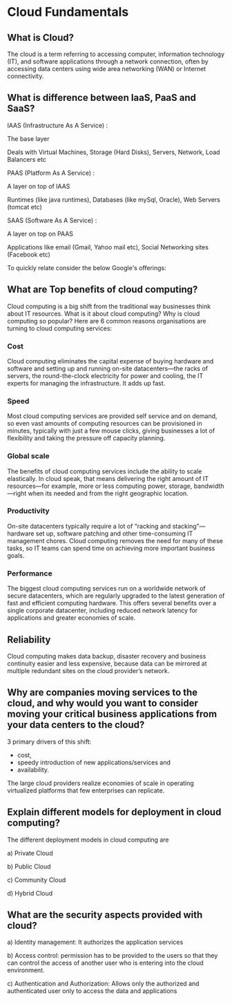 # Cloud Fundamentals

## What is Cloud?


The cloud is a term referring to accessing computer, information technology (IT), and software applications through a network connection, often by accessing data centers using wide area networking (WAN) or Internet connectivity.


## What is difference between IaaS, PaaS and SaaS?

IAAS (Infrastructure As A Service) :

The base layer

Deals with Virtual Machines, Storage (Hard Disks), Servers, Network, Load Balancers etc

PAAS (Platform As A Service) :

A layer on top of IAAS

Runtimes (like java runtimes), Databases (like mySql, Oracle), Web Servers (tomcat etc)

SAAS (Software As A Service) :

A layer on top on PAAS

Applications like email (Gmail, Yahoo mail etc), Social Networking sites (Facebook etc)

To quickly relate consider the below Google's offerings:

##  What are Top benefits of cloud computing?


Cloud computing is a big shift from the traditional way businesses think about IT resources. What is it about cloud computing? Why is cloud computing so popular? Here are 6 common reasons organisations are turning to cloud computing services:

### Cost
Cloud computing eliminates the capital expense of buying hardware and software and setting up and running on-site datacenters—the racks of servers, the round-the-clock electricity for power and cooling, the IT experts for managing the infrastructure. It adds up fast.


### Speed
Most cloud computing services are provided self service and on demand, so even vast amounts of computing resources can be provisioned in minutes, typically with just a few mouse clicks, giving businesses a lot of flexibility and taking the pressure off capacity planning.


### Global scale
The benefits of cloud computing services include the ability to scale elastically. In cloud speak, that means delivering the right amount of IT resources—for example, more or less computing power, storage, bandwidth—right when its needed and from the right geographic location.


### Productivity
On-site datacenters typically require a lot of “racking and stacking”—hardware set up, software patching and other time-consuming IT management chores. Cloud computing removes the need for many of these tasks, so IT teams can spend time on achieving more important business goals.


### Performance
The biggest cloud computing services run on a worldwide network of secure datacenters, which are regularly upgraded to the latest generation of fast and efficient computing hardware. This offers several benefits over a single corporate datacenter, including reduced network latency for applications and greater economies of scale.


##  Reliability
Cloud computing makes data backup, disaster recovery and business continuity easier and less expensive, because data can be mirrored at multiple redundant sites on the cloud provider’s network.


## Why are companies moving services to the cloud, and why would you want to consider moving your critical business applications from your data centers to the cloud? 

3 primary drivers of this shift:
- cost, 
- speedy introduction of new applications/services and 
- availability. 

The large cloud providers realize economies of scale in operating virtualized platforms that few enterprises can replicate.

##    Explain different models for deployment in cloud computing?

 
The different deployment models in cloud computing are

a)      Private Cloud

b)      Public Cloud

c)       Community Cloud

d)      Hybrid Cloud

##    What are the security aspects provided with cloud?

a)      Identity management: It authorizes the application services

b)      Access control: permission has to be provided to the users so that they can control the access of another user who is entering into the cloud environment.

c)       Authentication and Authorization: Allows only the authorized and authenticated user only to access the data and applications
